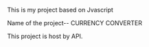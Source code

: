 This is my  project based on Jvascript

Name of the project-- CURRENCY CONVERTER

This project is host by API.
